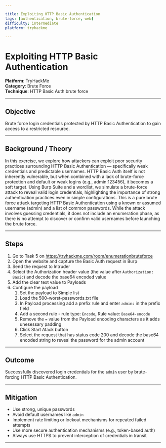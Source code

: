 ```yaml
---

title: Exploiting HTTP Basic Authentication
tags: [authentication, brute-force, web]
difficulty: intermediate
platform: tryhackme

---
```


# Exploiting HTTP Basic Authentication

**Platform**: TryHackMe  
**Category**: Brute Force  
**Technique**: HTTP Basic Auth brute force

---

## Objective

Brute force login credentials protected by HTTP Basic Authentication to gain access to a restricted resource.

---

## Background / Theory
In this exercise, we explore how attackers can exploit poor security practices surrounding HTTP Basic Authentication — specifically weak credentials and predictable usernames. HTTP Basic Auth itself is not inherently vulnerable, but when combined with a lack of brute-force protection and default or weak logins (e.g., admin:123456), it becomes a soft target. Using Burp Suite and a wordlist, we simulate a brute-force attack to reveal valid login credentials, highlighting the importance of strong authentication practices even in simple configurations.
This is a pure brute force attack targeting HTTP Basic Authentication using a known or assumed username (admin) and a list of common passwords. While the attack involves guessing credentials, it does not include an enumeration phase, as there is no attempt to discover or confirm valid usernames before launching the brute force.

---

## Steps

1. Go to Task 5 on https://tryhackme.com/room/enumerationbruteforce
2. Open the website and capture the Basic Auth request in Burp
3. Send the request to Intruder
4. Select the Authorization header value (the value after `Authorization: Basic`) and decode the base64 encoded value
5. Add the clear text value to Payloads
6. Configure the payload 
   1. Set the payload to Simple list
   2. Load the 500-worst-passwords.txt file
   3. In Payload processing add a prefix rule and enter `admin:` in the prefix field
   4. Add a second rule - rule type: `Encode`, Rule value: `Base64-encode`
   5. Remove the `=` value from the Payload encoding characters as it adds unesessary padding
   6. Click Start Atack button
   7. Select the request that has status code 200 and decode the base64 encoded string to reveal the password for the admin account

---

## Outcome

Successfully discovered login credentials for the `admin` user by brute-forcing HTTP Basic Authentication.

---

## Mitigation

- Use strong, unique passwords
- Avoid default usernames like `admin`
- Implement rate limiting or lockout mechanisms for repeated failed attempts
- Use more secure authentication mechanisms (e.g., token-based auth)
- Always use HTTPS to prevent interception of credentials in transit

---
